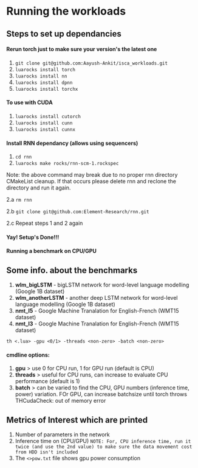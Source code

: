 # Running the workloads

## Steps to set up dependancies
#### Rerun torch just to make sure your version's the latest one
1. `git clone git@github.com:Aayush-Ankit/isca_workloads.git`
2. `luarocks install torch`
3. `luarocks install nn`
4. `luarocks install dpnn`
5. `luarocks install torchx`
#### To use with CUDA
1. `luarocks install cutorch`
2. `luarocks install cunn`
3. `luarocks install cunnx`
#### Install RNN dependancy (allows using sequencers)
1. `cd rnn`
2. `luarocks make rocks/rnn-scm-1.rockspec`

Note: the above command may break due to no proper rnn directory CMakeList cleanup. If that occurs please delete rnn and reclone the directory and run it again. 

2.a `rm rnn`

2.b `git clone git@github.com:Element-Research/rnn.git`

2.c Repeat steps 1 and 2 again

#### Yay! Setup's Done!!!


#### Running a benchmark on CPU/GPU
## Some info. about the benchmarks
1. **wlm_bigLSTM** - bigLSTM network for word-level language modelling (Google 1B dataset) 
2. **wlm_anotherLSTM** - another deep LSTM network for word-level language modelling (Google 1B dataset)
3. **nmt_l5** - Google Machine Tranalation for English-French (WMT15 dataset)
3. **nmt_l3** - Google Machine Tranalation for English-French (WMT15 dataset)

`th <.lua> -gpu <0/1> -threads <non-zero> -batch <non-zero>`

#### cmdline options: 
1. **gpu** > use 0 for CPU run, 1 for GPU run (default is CPU)
2. **threads** > useful for CPU runs, can increase to evaluate CPU performance (default is 1)
3. **batch** > can be varied to find the CPU, GPU numbers (inference time, power) variation. FOr GPU, can increase batchsize until torch throws THCudaCheck: out of memory error

## Metrics of Interest which are printed
1. Number of parameters in the network
2. Inference time on (CPU/GPU) `NOTE: For, CPU inference time, run it twice (and use the 2nd value) to make sure the data movement cost from HDD isn't included`
3. The `<>pow.txt` file shows gpu power consumption



